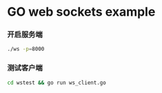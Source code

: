 # GO web sockets example

### 开启服务端
```bash
./ws -p=8000
```

### 测试客户端
```bash
cd wstest && go run ws_client.go
```
